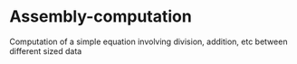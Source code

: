 # Assembly-computation
Computation of a simple equation involving division, addition, etc between different sized data
